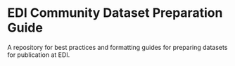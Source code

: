 # EDI Community Dataset Preparation Guide

A repository for best practices and formatting guides for preparing datasets for publication at EDI.

